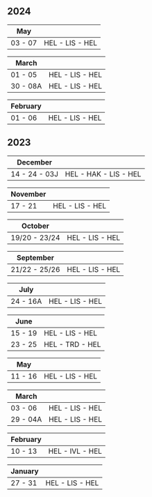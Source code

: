## 2024

| May     |                 |
| ------- | --------------- |
| 03 - 07 | HEL - LIS - HEL |

| March    |                 |
| -------- | --------------- |
| 01 - 05  | HEL - LIS - HEL |
| 30 - 08A | HEL - LIS - HEL |

| February |                 |
| -------- | --------------- |
| 01 - 06  | HEL - LIS - HEL |


## 2023

| December      |                       |
| ------------- | --------------------- |
| 14 - 24 - 03J | HEL - HAK - LIS - HEL |

| November |                 |
| -------- | --------------- |
| 17 - 21  | HEL - LIS - HEL |

| October       |                 |
| ------------- | --------------- |
| 19/20 - 23/24 | HEL - LIS - HEL |

| September     |                 |
| ------------- | --------------- |
| 21/22 - 25/26 | HEL - LIS - HEL |

| July     |                 |
| -------- | --------------- |
| 24 - 16A | HEL - LIS - HEL |

| June    |                 |
| ------- | --------------- |
| 15 - 19 | HEL - LIS - HEL |
| 23 - 25 | HEL - TRD - HEL |

| May     |                 |
| ------- | --------------- |
| 11 - 16 | HEL - LIS - HEL |

| March    |                 |
| -------- | --------------- |
| 03 - 06  | HEL - LIS - HEL |
| 29 - 04A | HEL - LIS - HEL |

| February |                 |
| -------- | --------------- |
| 10 - 13  | HEL - IVL - HEL |

| January |                 |
| ------- | --------------- |
| 27 - 31 | HEL - LIS - HEL |
